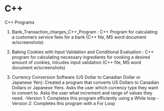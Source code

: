 # C++
C++ Programs

1) Bank_Transaction_charges_C++_Program : C++ Program for calculating a customers service fees for a bank (C++ file, MS word document w/screenshots)

2) Baking Cookies with Input Validation and Conditional Evaluation : C++ program for calculating necessary ingredients for cooking a desired amount of cookies, inlcudes input validation (C++ file, MS word document w/screenshots)

3) Currency Conversion Software (US Dollar to Canadian Dollar or Japanese Yen): Created a program that converts US Dollars to Canadian Dollars or Japanese Yens. Asks the user which currency type they want to convert to. Asks the user what increment and range of values they need.
-Version 1: Completes this program efficiently using a While loop
-Version 2: Completes this program with a For Loop
